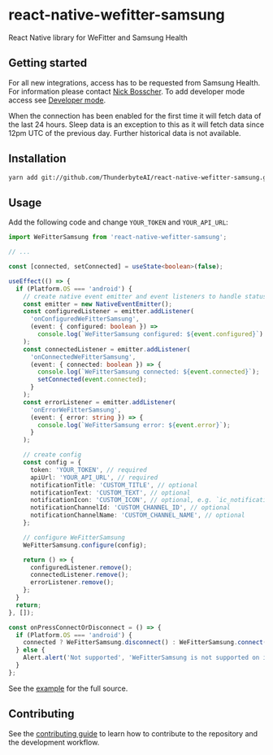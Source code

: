# react-native-wefitter-samsung

React Native library for WeFitter and Samsung Health

## Getting started

For all new integrations, access has to be requested from Samsung Health. For information please contact [Nick Bosscher](mailto:nick@wefitter.com). To add developer mode access see [Developer mode](https://developer.samsung.com/health/android/data/guide/dev-mode.html).

When the connection has been enabled for the first time it will fetch data of the last 24 hours. Sleep data is an exception to this as it will fetch data since 12pm UTC of the previous day. Further historical data is not available.

## Installation

```sh
yarn add git://github.com/ThunderbyteAI/react-native-wefitter-samsung.git#v0.0.1
```

## Usage

Add the following code and change `YOUR_TOKEN` and `YOUR_API_URL`:

```ts
import WeFitterSamsung from 'react-native-wefitter-samsung';

// ...

const [connected, setConnected] = useState<boolean>(false);

useEffect(() => {
  if (Platform.OS === 'android') {
    // create native event emitter and event listeners to handle status updates
    const emitter = new NativeEventEmitter();
    const configuredListener = emitter.addListener(
      'onConfiguredWeFitterSamsung',
      (event: { configured: boolean }) =>
        console.log(`WeFitterSamsung configured: ${event.configured}`)
    );
    const connectedListener = emitter.addListener(
      'onConnectedWeFitterSamsung',
      (event: { connected: boolean }) => {
        console.log(`WeFitterSamsung connected: ${event.connected}`);
        setConnected(event.connected);
      }
    );
    const errorListener = emitter.addListener(
      'onErrorWeFitterSamsung',
      (event: { error: string }) => {
        console.log(`WeFitterSamsung error: ${event.error}`);
      }
    );

    // create config
    const config = {
      token: 'YOUR_TOKEN', // required
      apiUrl: 'YOUR_API_URL', // required
      notificationTitle: 'CUSTOM_TITLE', // optional
      notificationText: 'CUSTOM_TEXT', // optional
      notificationIcon: 'CUSTOM_ICON', // optional, e.g. `ic_notification` placed in either drawable, mipmap or raw
      notificationChannelId: 'CUSTOM_CHANNEL_ID', // optional
      notificationChannelName: 'CUSTOM_CHANNEL_NAME', // optional
    };

    // configure WeFitterSamsung
    WeFitterSamsung.configure(config);

    return () => {
      configuredListener.remove();
      connectedListener.remove();
      errorListener.remove();
    };
  }
  return;
}, []);

const onPressConnectOrDisconnect = () => {
  if (Platform.OS === 'android') {
    connected ? WeFitterSamsung.disconnect() : WeFitterSamsung.connect();
  } else {
    Alert.alert('Not supported', 'WeFitterSamsung is not supported on iOS');
  }
};
```

See the [example](example/src/App.tsx) for the full source.

## Contributing

See the [contributing guide](CONTRIBUTING.md) to learn how to contribute to the repository and the development workflow.
